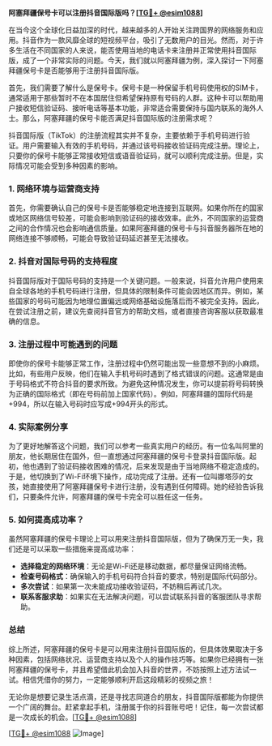 **阿塞拜疆保号卡可以注册抖音国际版吗？[[TG💪+ @esim1088](https://t.me/s/esim1088)]**

在当今这个全球化日益加深的时代，越来越多的人开始关注跨国界的网络服务和应用。抖音作为一款风靡全球的短视频平台，吸引了无数用户的目光。然而，对于许多生活在不同国家的人来说，能否使用当地的电话卡来注册并正常使用抖音国际版，成了一个非常实际的问题。今天，我们就以阿塞拜疆为例，深入探讨一下阿塞拜疆保号卡是否能够用于注册抖音国际版。

首先，我们需要了解什么是保号卡。保号卡是一种保留手机号码使用权的SIM卡，通常适用于那些暂时不在本国居住但希望保持原有号码的人群。这种卡可以帮助用户接收短信验证码、接听电话等基本功能，非常适合需要保持与国内联系的海外人士。那么，阿塞拜疆的保号卡能否满足抖音国际版的注册需求呢？

抖音国际版（TikTok）的注册流程其实并不复杂，主要依赖于手机号码进行验证。用户需要输入有效的手机号码，并通过该号码接收验证码完成注册。理论上，只要你的保号卡能够正常接收短信或语音验证码，就可以顺利完成注册。但是，实际情况可能会受到多种因素的影响。

### 1. 网络环境与运营商支持

首先，你需要确认自己的保号卡是否能够稳定地连接到互联网。如果你所在的国家或地区网络信号较差，可能会影响到验证码的接收效率。此外，不同国家的运营商之间的合作情况也会影响通信质量。如果阿塞拜疆的保号卡与抖音服务器所在地的网络连接不够顺畅，可能会导致验证码延迟甚至无法接收。

### 2. 抖音对国际号码的支持程度

抖音国际版对于国际号码的支持是一个关键问题。一般来说，抖音允许用户使用来自全球各地的手机号码进行注册，但具体的限制条件可能会因地区而异。例如，某些国家的号码可能因为地理位置偏远或网络基础设施落后而不被完全支持。因此，在尝试注册之前，建议先查阅抖音官方的帮助文档，或者直接咨询客服以获取最准确的信息。

### 3. 注册过程中可能遇到的问题

即使你的保号卡能够正常工作，注册过程中仍然可能出现一些意想不到的小麻烦。比如，有些用户反映，他们在输入手机号码时遇到了格式错误的问题。这通常是由于号码格式不符合抖音的要求所致。为避免这种情况发生，你可以提前将号码转换为正确的国际格式（即在号码前加上国家代码）。例如，阿塞拜疆的国际代码是+994，所以在输入号码时应写成+994开头的形式。

### 4. 实际案例分享

为了更好地解答这个问题，我们可以参考一些真实用户的经历。有一位名叫阿里的朋友，他长期居住在国外，但一直想通过阿塞拜疆的保号卡登录抖音国际版。起初，他也遇到了验证码接收困难的情况，后来发现是由于当地网络不稳定造成的。于是，他切换到了Wi-Fi环境下操作，成功完成了注册。还有一位叫娜塔莎的女孩，她直接使用了阿塞拜疆保号卡进行注册，没有遇到任何障碍。她的经验告诉我们，只要条件允许，阿塞拜疆的保号卡完全可以胜任这一任务。

### 5. 如何提高成功率？

虽然阿塞拜疆的保号卡理论上可以用来注册抖音国际版，但为了确保万无一失，我们还是可以采取一些措施来提高成功率：

- **选择稳定的网络环境**：无论是Wi-Fi还是移动数据，都尽量保证网络流畅。
- **检查号码格式**：确保输入的手机号码符合抖音的要求，特别是国际代码部分。
- **多次尝试**：如果第一次未能成功接收验证码，不妨稍后再试几次。
- **联系客服求助**：如果实在无法解决问题，可以尝试联系抖音的客服团队寻求帮助。

### 总结

综上所述，阿塞拜疆的保号卡是可以用来注册抖音国际版的，但具体效果取决于多种因素，包括网络状况、运营商支持以及个人的操作技巧等。如果你已经拥有一张阿塞拜疆的保号卡，并且希望借此机会加入抖音的世界，不妨按照上述方法试一试。相信凭借你的努力，一定能够顺利开启这段精彩的视频之旅！

无论你是想要记录生活点滴，还是寻找志同道合的朋友，抖音国际版都能为你提供一个广阔的舞台。赶紧拿起手机，注册属于你的抖音账号吧！记住，每一次尝试都是一次成长的机会。[[TG💪+ @esim1088](https://t.me/s/esim1088)]

[[TG💪+ @esim1088](https://t.me/s/esim1088) ![Image](https://i.postimg.cc/4NQfJmqS/Snipaste-2025-05-13-00-14-12.png)]